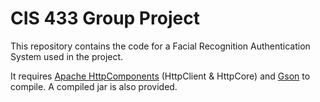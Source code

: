 # CIS 433 Group Project
This repository contains the code for a Facial Recognition Authentication System used in the project.

It requires [Apache HttpComponents](http://hc.apache.org/downloads.cgi) (HttpClient & HttpCore) and [Gson](https://github.com/google/gson) to compile. A compiled jar is also provided.